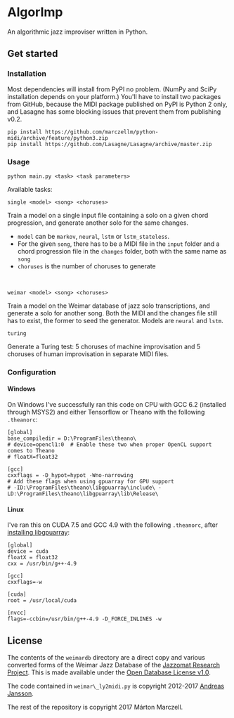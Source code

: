 # AlgorImp
An algorithmic jazz improviser written in Python.

## Get started
### Installation
Most dependencies will install from PyPI no problem. (NumPy and SciPy installation depends on your platform.)
You'll have to install two packages from GitHub, because the MIDI package published on PyPI is Python 2 only,
and Lasagne has some blocking issues
that prevent them from publishing v0.2.
 

    pip install https://github.com/marczellm/python-midi/archive/feature/python3.zip
    pip install https://github.com/Lasagne/Lasagne/archive/master.zip
    
### Usage
    python main.py <task> <task parameters>

Available tasks:
    
    single <model> <song> <choruses>

Train a model on a single input file containing a solo on a given chord progression, 
and generate another solo for the same changes. 
- `model` can be `markov`, `neural`, `lstm` or `lstm_stateless`.
- For the given `song`, there has to be a MIDI file in the `input` folder and a chord 
  progression file in the `changes` folder, both with the same name as `song`
- `choruses` is the number of choruses to generate
<br>

    weimar <model> <song> <choruses>

Train a model on the Weimar database of jazz solo transcriptions, and generate a solo
for another song. Both the MIDI and the changes file still has to exist,
the former to seed the generator. Models are `neural` and `lstm`.


    turing
    
Generate a Turing test: 5 choruses of machine improvisation
and 5 choruses of human improvisation in separate MIDI files.
    

### Configuration
#### Windows
On Windows I've successfully ran this code on CPU with GCC 6.2 (installed through MSYS2)
and either Tensorflow or Theano with the following `.theanorc`:

```
[global]
base_compiledir = D:\ProgramFiles\theano\
# device=opencl1:0  # Enable these two when proper OpenCL support comes to Theano
# floatX=float32

[gcc]
cxxflags = -D_hypot=hypot -Wno-narrowing
# Add these flags when using gpuarray for GPU support
# -ID:\ProgramFiles\theano\libgpuarray\include\ -LD:\ProgramFiles\theano\libgpuarray\lib\Release\
```
#### Linux 
I've ran this on CUDA 7.5 and GCC 4.9 with the following `.theanorc`, after
[installing libgpuarray](http://deeplearning.net/software/libgpuarray/installation.html):
```
[global]
device = cuda
floatX = float32
cxx = /usr/bin/g++-4.9

[gcc]
cxxflags=-w

[cuda]
root = /usr/local/cuda

[nvcc]
flags=-ccbin=/usr/bin/g++-4.9 -D_FORCE_INLINES -w
```

## License
The contents of the `weimardb` directory are a direct copy and various converted forms of the 
Weimar Jazz Database of the [Jazzomat Research Project](https://jazzomat.hfm-weimar.de/).
This is made available under the [Open Database License v1.0](https://opendatacommons.org/licenses/odbl/1.0/).

The code contained in `weimar\_ly2midi.py` is copyright 2012-2017
[Andreas Jansson](https://github.com/andreasjansson/ly2midi).

The rest of the repository is copyright 2017 Márton Marczell.

